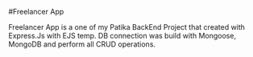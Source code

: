 #Freelancer App

Freelancer App is a one of my Patika BackEnd Project that created with  Express.Js with EJS temp. DB connection was build with Mongoose, MongoDB and perform all CRUD operations. 
